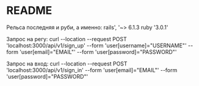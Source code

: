 # README

Рельса последняя и руби, а именно:
rails', '~> 6.1.3
ruby '3.0.1'

Запрос на регу:
curl --location --request POST 'localhost:3000/api/v1/sign_up' --form 'user[username]="USERNAME"' --form 'user[email]="EMAIL"' --form 'user[password]="PASSWORD"'

Запрос на вход:
curl --location --request POST 'localhost:3000/api/v1/sign_in' --form 'user[email]="EMAIL"' --form 'user[password]="PASSWORD"'



